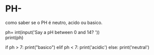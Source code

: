 # PH-
como saber se o PH é neutro, acido ou basico.


ph= int(input('Say a pH between 0 and 14? '))  
print(ph)  

if ph > 7:
  print("basico")
elif ph < 7:
  print('acidic')
else:
  print('neutral')
